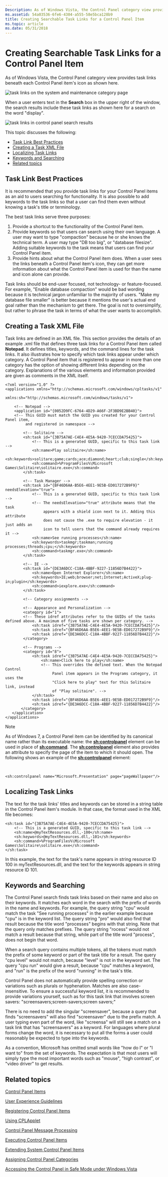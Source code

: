 ```yaml
---
Description: As of Windows Vista, the Control Panel category view provides task links beneath each Control Panel item's icon as shown here.
ms.assetid: 54a03536-6fe6-4304-a555-58e5bca128b9
title: Creating Searchable Task Links for a Control Panel Item
ms.topic: article
ms.date: 05/31/2018
---
```


# Creating Searchable Task Links for a Control Panel Item

As of Windows Vista, the Control Panel category view provides task links beneath each Control Panel item's icon as shown here.

![task links on the system and maintenance category page](images/controlpaneltasklinks.png)

When a user enters text in the **Search** box in the upper right of the window, the search results include these task links as shown here for a search on the word "display".

![task links in control panel search results](images/controlpanelsearchresults.png)

This topic discusses the following:

-   [Task Link Best Practices](#task-link-best-practices)
-   [Creating a Task XML File](#creating-a-task-xml-file)
-   [Localizing Task Links](#localizing-task-links)
-   [Keywords and Searching](#keywords-and-searching)
-   [Related topics](#related-topics)

## Task Link Best Practices

It is recommended that you provide task links for your Control Panel items as an aid to users searching for functionality. It is also possible to add keywords to the task links so that a user can find them even without knowing a task's title or terminology.

The best task links serve three purposes:

1.  Provide a shortcut to the functionality of the Control Panel item.
2.  Provide keywords so that users can search using their own language. A user may want to type "compaction" because he or she knows the technical term. A user may type "DB too big", or "database filesize". Adding suitable keywords to the task means that users can find your Control Panel item.
3.  Provide hints about what the Control Panel item does. When a user sees the links beneath a Control Panel item's icon, they can get more information about what the Control Panel item is used for than the name and icon alone can provide.

Task links should be end-user focused, not technology- or feature-focused. For example, "Enable database compaction" would be bad wording because it is technical jargon unfamiliar to the majority of users. "Make my database file smaller" is better because it mentions the user's actual end goal rather than the mechanism to get there. The goal is not to oversimplify, but rather to phrase the task in terms of what the user wants to accomplish.

## Creating a Task XML File

Task links are defined in an XML file. This section provides the details of an example .xml file that defines three task links for a Control Panel item called **Notepad**. It defines titles, keywords, and the command lines for the task links. It also illustrates how to specify which task links appear under which category. A Control Panel item that is registered to appear in more than one category has the option of showing different links depending on the category. Explanations of the various elements and information provided are given as comments in the XML itself.


```
<?xml version="1.0" ?>
<applications xmlns="http://schemas.microsoft.com/windows/cpltasks/v1" 
              xmlns:sh="http://schemas.microsoft.com/windows/tasks/v1">
    
    <!-- Notepad -->
    <application id="{0052D9FC-6764-4D29-A66F-2F3BD9E2BB40}"> 
    <!-- This GUID must match the GUID you created for your Control Panel item,
         and registered in namespace -->
    
        <!-- Solitaire -->
        <sh:task id="{3B75A7AE-C4E4-4E5A-9420-7CECCDA75425}"> 
            <!-- This is a generated GUID, specific to this task link -->
            <sh:name>Play solitaire</sh:name>
            <sh:keywords>solitare;game;cards;ace;diamond;heart;club;single</sh:keywords>
            <sh:command>%ProgramFiles%\Microsoft Games\Solitaire\solitaire.exe</sh:command>
        </sh:task>

        <!-- Task Manager -->
        <sh:task id="{BF46D6AA-B5E6-4EE1-9E5B-ED017272B9F9}" needsElevation="true"> 
            <!-- This is a generated GUID, specific to this task link -->
            <!-- The needsElevation="true" attribute means that the task 
                 appears with a shield icon next to it. Adding this attribute 
                 does not cause the .exe to require elevation - it just adds an 
                 icon to tell users that the command already requires it -->
            <sh:name>See running processes</sh:name>
            <sh:keywords>taskmgr;taskman;running processes;threads;cpu;</sh:keywords>
            <sh:command>taskmgr.exe</sh:command>
        </sh:task>

        <!-- IE -->
        <sh:task id="{DE3A6DCC-C18A-4BBF-9227-11856D7B4422}">
            <sh:name>Open Internet Explorer</sh:name>
            <sh:keywords>IE;web;browser;net;Internet;ActiveX;plug-in;plugin</sh:keywords>
            <sh:command>iexplore.exe</sh:command>
        </sh:task>
        
        <!-- Category assignments -->

        <!-- Appearance and Personalization -->
        <category id="1"> 
        <!-- These idref attributes refer to the GUIDs of the tasks defined above. A maximum of five tasks are shown per category. -->
            <sh:task idref="{3B75A7AE-C4E4-4E5A-9420-7CECCDA75425}"/>   
            <sh:task idref="{BF46D6AA-B5E6-4EE1-9E5B-ED017272B9F9}"/>
            <sh:task idref="{DE3A6DCC-C18A-4BBF-9227-11856D7B4422}"/>
        </category>
        
        <!-- Programs -->
        <category id="8"> 
            <sh:task idref="{3B75A7AE-C4E4-4E5A-9420-7CECCDA75425}">
                <sh:name>Click here to play</sh:name>
                <!-- This overrides the defined text. When the Notepad Control 
                     Panel item appears in the Programs category, it uses the 
                     "Click here to play" text for this Solitaire link, instead 
                     of "Play solitaire". -->
            </sh:task>
            <sh:task idref="{BF46D6AA-B5E6-4EE1-9E5B-ED017272B9F9}"/>
            <sh:task idref="{DE3A6DCC-C18A-4BBF-9227-11856D7B4422}"/>
       </category>
   </application>
</applications>
```



> [!Note]  
> As of Windows 7, a Control Panel item can be identified by its canonical name rather than its executable name: the **<sh:controlpanel>** element can be used in place of **<sh:command>**. The **<sh:controlpanel>** element also provides an attribute to specify the page of the item to which it should open. The following shows an example of the **<sh:controlpanel>** element:

 


```
<sh:controlpanel name="Microsoft.Presentation" page="pageWallpaper"/>
```



## Localizing Task Links

The text for the task links' titles and keywords can be stored in a string table in the Control Panel item's module. In that case, the format used in the XML file becomes:


```
<sh:task id="{3B75A7AE-C4E4-4E5A-9420-7CECCDA75425}"> 
    <!-- This is a generated GUID, specific to this task link -->
    <sh:name>@myTextResources.dll,-100</sh:name>
    <sh:keywords>@myTextResources.dll,-101</sh:keywords>
    <sh:command>%ProgramFiles%\Microsoft Games\Solitaire\solitaire.exe</sh:command>
</sh:task>
```



In this example, the text for the task's name appears in string resource ID 100 in myTextResources.dll, and the text for the keywords appears in string resource ID 101.

## Keywords and Searching

The Control Panel search finds task links based on their name and also on their keywords. It matches each word in the search with the prefix of words in the name and keywords. For example, the query string "cpu" would match the task "See running processes" in the earlier example because "cpu" is in the keyword list. The query string "pro" would also find that result because the title word "processes" begins with that string. Note that the query only matches prefixes. The query string "rocess" would not match a result because that string, while part of the title word "process", does not begin that word.

When a search query contains multiple tokens, all the tokens must match the prefix of some keyword or part of the task title for a result. The query "cpu level" would not match, because "level" is not in the keyword set. The query "cpu run" would give a result, because "cpu" matches a keyword, and "run" is the prefix of the word "running" in the task's title.

Control Panel does not automatically provide spelling correction or variations such as plurals or hyphenation. Matches are also case-insensitive. To ensure a successful keyword list, it is recommended to provide variations yourself, such as for this task link that involves screen savers: "screensavers;screen-savers;screen savers;"

There is no need to add the singular "screensaver", because a query that finds "screensavers" will also find "screensaver" due to the prefix match. A user typing even part of the word, like "screensa" will still see a match on a task link that has "screensavers" as a keyword. For languages where plural forms change the word, it is necessary to put all the forms a user could reasonably be expected to type into the keywords.

As a convention, Microsoft has omitted small words like "how do I" or "I want to" from the set of keywords. The expectation is that most users will simply type the most important words such as "mouse", "high contrast", or "video driver" to get results.

## Related topics

<dl> <dt>

[Control Panel Items](control-panel-applications.md)
</dt> <dt>

[User Experience Guidelines](user-experience-guidelines.md)
</dt> <dt>

[Registering Control Panel Items](registering-control-panel-items.md)
</dt> <dt>

[Using CPLApplet](using-cplapplet.md)
</dt> <dt>

[Control Panel Message Processing](message-processing.md)
</dt> <dt>

[Executing Control Panel Items](executing-control-panel-items.md)
</dt> <dt>

[Extending System Control Panel Items](extending-system-control-panel-items.md)
</dt> <dt>

[Assigning Control Panel Categories](assigning-control-panel-categories.md)
</dt> <dt>

[Accessing the Control Panel in Safe Mode under Windows Vista](accessing-the-cp-in-safe-mode-under-vista.md)
</dt> </dl>

 

 



